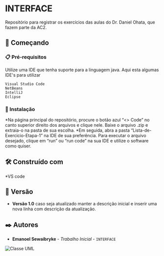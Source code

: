 # INTERFACE
  
Repositório para registrar os exercícios das aulas do Dr. Daniel Ohata, que fazem parte da AC2.

## 🚀 Começando

### 📋 Pré-requisitos

Utilize uma IDE que tenha suporte para a linguagem java.
Aqui esta algumas IDE's para utilizar
```
Visual Studio Code
NetBeans
IntelliJ
Eclipse
```

### 🔧 Instalação

*Na página principal do repositório, procure o botão azul “<> Code” no canto superior direito dos arquivos e clique nele. Baixe o arquivo .zip e extraia-o na pasta de sua escolha.
*Em seguida, abra a pasta “Lista-de-Exercicio-Etapa-1” na IDE de sua preferência. Para executar o arquivo desejado, clique em “run” ou “run code” na sua IDE e utilize o software como quiser.


## 🛠️ Construído com

*VS code


## 📌 Versão

* **Versão 1.0** caso seja atualizado manter a descrição inicial e inserir uma nova linha com descrição da atualização.

## ✒️ Autores

* **Emanoel Sewaibryke** - *Trabalho Inicial* - `INTERFACE`

![Classe UML](https://github.com/user-attachments/assets/d89ec6af-9142-44b3-aa1b-aee62293a7cb)
